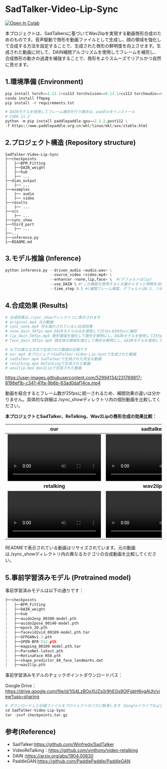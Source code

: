 # SadTalker-Video-Lip-Sync

[![Open In Colab](https://colab.research.google.com/assets/colab-badge.svg)](https://colab.research.google.com/drive/1PqPhV_MgiPKr729DG9w1B0DW5zaxIkGd?usp=sharing)


本プロジェクトは、SadTalkersに基づいてWav2lipを実現する動画唇形合成のためのものです。音声駆動で唇形を動画ファイルとして生成し、顔の領域を強化して合成する方法を設定することで、生成された唇形の鮮明度を向上させます。生成された動画に対して、DAIN補間アルゴリズムを使用してフレームを補完し、合成唇形の動きの過渡を補強することで、唇形をよりスムーズでリアルかつ自然に見せます。

## 1.環境準備 (Environment)

```python
pip install torch==1.12.1+cu113 torchvision==0.13.1+cu113 torchaudio==0.12.1 --extra-index-url https://download.pytorch.org/whl/cu113
conda install ffmpeg
pip install -r requirements.txt

# DAINモデルを使用してフレーム補完を行う場合は、paddleをインストール
# CUDA 11.2
python -m pip install paddlepaddle-gpu==2.3.2.post112 \
-f https://www.paddlepaddle.org.cn/whl/linux/mkl/avx/stable.html
```

## 2.プロジェクト構造 (Repository structure)

```
SadTalker-Video-Lip-Sync
├──checkpoints
|   ├──BFM_Fitting
|   ├──DAIN_weight
|   ├──hub
|   ├── ...
├──dian_output
|   ├── ...
├──examples
|   ├── audio
|   ├── video
├──results
|   ├── ...
├──src
|   ├── ...
├──sync_show
├──third_part
|   ├── ...
├──...
├──inference.py
├──README.md
```

## 3.モデル推論 (Inference)

```python
python inference.py --driven_audio <audio.wav> \
                    --source_video <video.mp4> \
                    --enhancer <none,lip,face> \  #(デフォルトはlip)
                    --use_DAIN \ #(この機能を使用すると大量のメモリと時間を消費します)
                    --time_step 0.5 #(補間フレーム頻度、デフォルトは0.5、つまり25fpsから50fpsへ; 0.25の場合、25fpsから100fpsへ)
```



## 4.合成効果 (Results)

```python
# 合成効果は./sync_showディレクトリに表示されます：
# original.mp4 元の動画
# sync_none.mp4 何も強化されていない合成効果
# none_dain_50fps.mp4 DAINモデルのみを使用して25fpsを50fpsに補完
# lip_dain_50fps.mp4 唇形領域を強化して唇形を鮮明にし、DAINモデルを使用して25fpsを50fpsに補完
# face_dain_50fps.mp4 顔全体の領域を強化して唇形を鮮明にし、DAINモデルを使用して25fpsを50fpsに補完

# 以下は異なる方法で生成された動画の比較です
# our.mp4 本プロジェクトSadTalker-Video-Lip-Syncで生成された動画
# sadtalker.mp4 SadTalkerで生成された完全な動画
# retalking.mp4 ReTalkingで生成された動画
# wav2lip.mp4 Wav2Lipで生成された動画
```

https://user-images.githubusercontent.com/52994134/231769817-8196ef1b-c341-41fa-9b6b-63ad0daf14ce.mp4

動画を結合するとフレーム数が25fpsに統一されるため、補間効果の違いは分かりません。具体的な詳細は./sync_showディレクトリ内の個別動画を比較してください。

**本プロジェクトとSadTalker、ReTalking、Wav2Lipの唇形合成の効果比較：**

|                           **our**                            |                        **sadtalker**                         |
| :----------------------------------------------------------: | :----------------------------------------------------------: |
| <video  src="https://user-images.githubusercontent.com/52994134/233003969-91fa9e94-a958-4e2d-b958-902cc7711b8a.mp4" type="video/mp4"> </video> | <video  src="https://user-images.githubusercontent.com/52994134/233003985-86d0f75c-d27f-4a52-ac31-2649ccd39616.mp4" type="video/mp4"> </video> |
|                        **retalking**                         |                         **wav2lip**                          |
| <video  src="https://user-images.githubusercontent.com/52994134/233003982-2fe1b33c-b455-4afc-ab50-f6b40070e2ca.mp4" type="video/mp4"> </video> | <video  src="https://user-images.githubusercontent.com/52994134/233003990-2f8c4b84-dc74-4dc5-9dad-a8285e728ecb.mp4" type="video/mp4"> </video> |

READMEで表示されている動画はリサイズされています。元の動画は./sync_showディレクトリ内の異なるカテゴリの合成動画を比較してください。

## 5.事前学習済みモデル (Pretrained model)

事前学習済みモデルは以下の通りです：

```python
├──checkpoints
|   ├──BFM_Fitting
|   ├──DAIN_weight
|   ├──hub
|   ├──auido2exp_00300-model.pth
|   ├──auido2pose_00140-model.pth
|   ├──epoch_20.pth
|   ├──facevid2vid_00189-model.pth.tar
|   ├──GFPGANv1.3.pth
|   ├──GPEN-BFR-512.pth
|   ├──mapping_00109-model.pth.tar
|   ├──ParseNet-latest.pth
|   ├──RetinaFace-R50.pth
|   ├──shape_predictor_68_face_landmarks.dat
|   ├──wav2lip.pth
```

事前学習済みモデルのチェックポイントダウンロードパス：

Google Drive：https://drive.google.com/file/d/1iS4LzBOxXUZs0r9hEGs9OIFgbH6ygAUh/view?usp=sharing

```python
# ダウンロードした圧縮ファイルをプロジェクトのパスに解凍します（GoogleドライブおよびQuark网盘からダウンロードした場合は実行が必要です）
cd SadTalker-Video-Lip-Sync
tar -zxvf checkpoints.tar.gz
```

## 参考(Reference)

- SadTalker:https://github.com/Winfredy/SadTalker
-  VideoReTalking：https://github.com/vinthony/video-retalking
- DAIN :https://arxiv.org/abs/1904.00830
- PaddleGAN:https://github.com/PaddlePaddle/PaddleGAN
